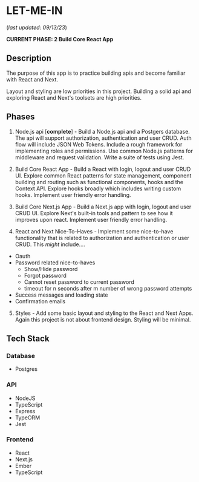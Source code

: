 # LET-ME-IN

(_last updated: 09/13/23_)

**CURRENT PHASE: 2 Build Core React App**

## Description

The purpose of this app is to practice building apis and become familiar with React and Next.

Layout and styling are low priorities in this project. Building a solid api and exploring React and Next's toolsets are high priorities.

## Phases

1. Node.js api [**complete**] - Build a Node.js api and a Postgers database. The api will support authorization, authentication and user CRUD. Auth flow will include JSON Web Tokens. Include a rough framework for implementing roles and permissions. Use common Node.js patterns for middleware and request validation. Write a suite of tests using Jest.

2. Build Core React App - Build a React with login, logout and user CRUD UI. Explore common React patterns for state management, component building and routing such as functional components, hooks and the Context API. Explore hooks broadly which includes writing custom hooks. Implement user friendly error handling.

3. Build Core Next.js App - Build a Next.js app with login, logout and user CRUD UI. Explore Next's built-in tools and pattern to see how it improves upon react. Implement user friendly error handling.

4. React and Next Nice-To-Haves - Implement some nice-to-have functionality that is related to authorization and authentication or user CRUD. This _might_ include....

- Oauth
- Password related nice-to-haves
  - Show/Hide password
  - Forgot password
  - Cannot reset password to current password
  - timeout for n seconds after m number of wrong password attempts
- Success messages and loading state
- Confirmation emails

5. Styles - Add some basic layout and styling to the React and Next Apps. Again this project is not about frontend design. Styling will be minimal.

## Tech Stack

### Database

- Postgres

### API

- NodeJS
- TypeScript
- Express
- TypeORM
- Jest

### Frontend

- React
- Next.js
- Ember
- TypeScript
